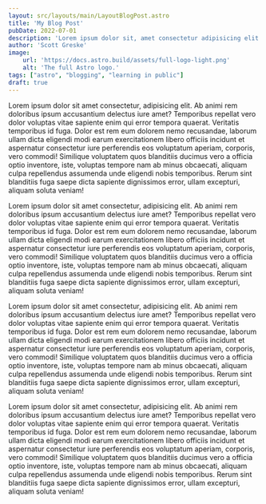```yaml
---
layout: src/layouts/main/LayoutBlogPost.astro
title: 'My Blog Post'
pubDate: 2022-07-01
description: 'Lorem ipsum dolor sit, amet consectetur adipisicing elit. Quia, animi.'
author: 'Scott Greske'
image:
    url: 'https://docs.astro.build/assets/full-logo-light.png' 
    alt: 'The full Astro logo.'
tags: ["astro", "blogging", "learning in public"]
draft: true
---
```


Lorem ipsum dolor sit amet consectetur, adipisicing elit. Ab animi rem doloribus ipsum accusantium delectus iure amet? Temporibus repellat vero dolor voluptas vitae sapiente enim qui error tempora quaerat. Veritatis temporibus id fuga. Dolor est rem eum dolorem nemo recusandae, laborum ullam dicta eligendi modi earum exercitationem libero officiis incidunt et aspernatur consectetur iure perferendis eos voluptatum aperiam, corporis, vero commodi! Similique voluptatem quos blanditiis ducimus vero a officia optio inventore, iste, voluptas tempore nam ab minus obcaecati, aliquam culpa repellendus assumenda unde eligendi nobis temporibus. Rerum sint blanditiis fuga saepe dicta sapiente dignissimos error, ullam excepturi, aliquam soluta veniam!

Lorem ipsum dolor sit amet consectetur, adipisicing elit. Ab animi rem doloribus ipsum accusantium delectus iure amet? Temporibus repellat vero dolor voluptas vitae sapiente enim qui error tempora quaerat. Veritatis temporibus id fuga. Dolor est rem eum dolorem nemo recusandae, laborum ullam dicta eligendi modi earum exercitationem libero officiis incidunt et aspernatur consectetur iure perferendis eos voluptatum aperiam, corporis, vero commodi! Similique voluptatem quos blanditiis ducimus vero a officia optio inventore, iste, voluptas tempore nam ab minus obcaecati, aliquam culpa repellendus assumenda unde eligendi nobis temporibus. Rerum sint blanditiis fuga saepe dicta sapiente dignissimos error, ullam excepturi, aliquam soluta veniam!

Lorem ipsum dolor sit amet consectetur, adipisicing elit. Ab animi rem doloribus ipsum accusantium delectus iure amet? Temporibus repellat vero dolor voluptas vitae sapiente enim qui error tempora quaerat. Veritatis temporibus id fuga. Dolor est rem eum dolorem nemo recusandae, laborum ullam dicta eligendi modi earum exercitationem libero officiis incidunt et aspernatur consectetur iure perferendis eos voluptatum aperiam, corporis, vero commodi! Similique voluptatem quos blanditiis ducimus vero a officia optio inventore, iste, voluptas tempore nam ab minus obcaecati, aliquam culpa repellendus assumenda unde eligendi nobis temporibus. Rerum sint blanditiis fuga saepe dicta sapiente dignissimos error, ullam excepturi, aliquam soluta veniam!

Lorem ipsum dolor sit amet consectetur, adipisicing elit. Ab animi rem doloribus ipsum accusantium delectus iure amet? Temporibus repellat vero dolor voluptas vitae sapiente enim qui error tempora quaerat. Veritatis temporibus id fuga. Dolor est rem eum dolorem nemo recusandae, laborum ullam dicta eligendi modi earum exercitationem libero officiis incidunt et aspernatur consectetur iure perferendis eos voluptatum aperiam, corporis, vero commodi! Similique voluptatem quos blanditiis ducimus vero a officia optio inventore, iste, voluptas tempore nam ab minus obcaecati, aliquam culpa repellendus assumenda unde eligendi nobis temporibus. Rerum sint blanditiis fuga saepe dicta sapiente dignissimos error, ullam excepturi, aliquam soluta veniam!